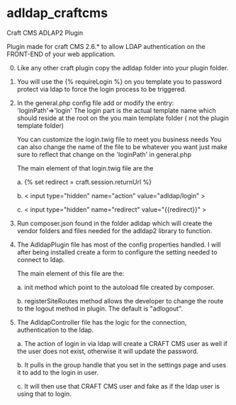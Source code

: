 # adldap_craftcms
Craft CMS ADLAP2 Plugin

Plugin made for craft CMS 2.6.* to allow LDAP authentication on the FRONT-END of your web application.

0.  Like any other craft plugin copy the adldap folder into your plugin folder.

1.  You will use the {% requireLogin %} on you template you to password protect via ldap to force the login process to be      triggered.

2.  In the general.php config file add or modify the entry: 'loginPath'=>'login'
    The login part is the actual template name which should reside at the root on the you main template folder ( not the plugin template folder)

    You can customize the login.twig file to meet you business needs
    You can also change the name of the file to be whatever you want just make sure to reflect that change on the 'loginPath' in general.php

    The main element of that login.twig file are the
    
      a.  {% set redirect = craft.session.returnUrl  %}
      
      b.  < input type="hidden" name="action" value="adldap/login" ><!-- this tells craft where to find the plugin/action -->
      
      c.  < input type="hidden" name="redirect" value="{{redirect}}" > <!-- this tells craft where to go back to once logged in -->

3.  Run composer.json found in the folder adldap which will create the vendor folders and files needed for the adldap2         library to function.

4.  The AdldapPlugin file has most of the config properties handled. I will after being installed create a form to             configure the setting needed to connect to ldap.
    
    The main element of this file are the:

    a.  init method which point to the autoload file created by composer.
    
    b.  registerSiteRoutes method allows the developer to  change the route to the logout method in plugin. The default is     "adlogout".

5.  The AdldapController file has the logic for the connection, authentication to the ldap. 

    a.  The action of login in via ldap will create a CRAFT CMS user as well if the user does not exist, otherwise it will     update the password.
    
    b.  It pulls in the group handle that you set in the settings page and uses it to add to the login in user.
    
    c.  It will then use that CRAFT CMS user and fake as if the ldap user is using that to login.



